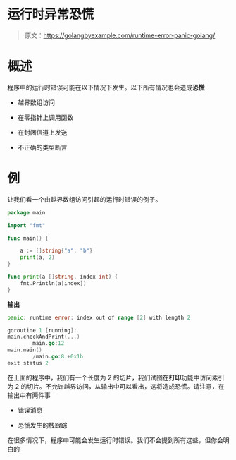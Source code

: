 # 运行时异常恐慌

> 原文：<https://golangbyexample.com/runtime-error-panic-golang/>

# **概述**

程序中的运行时错误可能在以下情况下发生。以下所有情况也会造成**恐慌**

*   越界数组访问

*   在零指针上调用函数

*   在封闭信道上发送

*   不正确的类型断言

# **例**

让我们看一个由越界数组访问引起的运行时错误的例子。

```go
package main

import "fmt"

func main() {

	a := []string{"a", "b"}
	print(a, 2)
}

func print(a []string, index int) {
	fmt.Println(a[index])
}
```

**输出**

```go
panic: runtime error: index out of range [2] with length 2

goroutine 1 [running]:
main.checkAndPrint(...)
        main.go:12
main.main()
        /main.go:8 +0x1b
exit status 2
```

在上面的程序中，我们有一个长度为 2 的切片，我们试图在**打印**功能中访问索引为 2 的切片。不允许越界访问，从输出中可以看出，这将造成恐慌。请注意，在输出中有两件事

*   错误消息

*   恐慌发生的栈跟踪

在很多情况下，程序中可能会发生运行时错误。我们不会提到所有这些，但你会明白的
